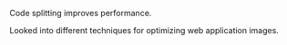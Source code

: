 Code splitting improves performance.

Looked into different techniques for optimizing web application images.